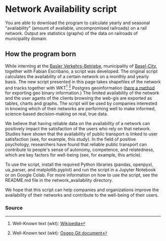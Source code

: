 # Network Availability script
You are able to download the program to calculate yearly and seasonal "availability" (amount of available, uncompromised railroads) on a rail network. Output are statistics (graphs) <!-- and inference (AI-based model: OpenAI GPT 4) -->
of the data on railroads of municipality domain.

## How the program born
While interning at the [Basler Verkehrs-Betriebe](https://www.bvb.ch/de/unternehmen/Kontakt/), municipality of [Basel-City](https://www.bs.ch/Portrait/leben-in-basel.html), together with Fabian Escribano, a script was developed. The original script calculates the availability of a certain network on a monthly and yearly basis. The new script presented in this page takes shapefiles of the network and tracks together with WKT[^1]  [^3] Postgres geoinformation ([here a method](https://postgis.net/docs/ST_AsText.html) for exporting geo binary information.) 
The limited availability of the network and the user agants of the clients browsing the web-gis are exported as tables, charts and graphs. The script will be used by companies interested in knowing which of their networks are performing well to make informed, science-based decision-making on real, true data.

We believe that having reliable data on the availability of a network can positively impact the satisfaction of the users who rely on that network. Studies have shown that the availability of public transport is linked to user satisfaction (see, for example, this study). In the field of positive psychology, researchers have found that reliable public transport can contribute to people's sense of autonomy, competence, and relatedness, which are key factors for well-being (see, for example, this article).

To use the script, install the required Python libraries (pandas, openpyxl, ua_parser, and matplotlib.pyplot) and run the script in a Jupyter Notebook or on Google Colab. For more information on how to use the script, see the README.md file in the network_availability directory.

We hope that this script can help companies and organizations improve the availability of their networks and contribute to the well-being of their users.

### Source
[^1]: Well-Known text (wkt): [Wikipedia](https://en.wikipedia.org/wiki/Well-known_text_representation_of_geometry) 
[^2]: abb
[^3]: Well-Known text (wkt): [Osgeo Git document](https://git.osgeo.org/gitea/postgis/postgis/src/branch/master/doc/bnf-wkt.txt)

